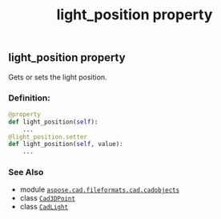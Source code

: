 ﻿---
title: light_position property
second_title: Aspose.CAD for Python via .NET API References
description: 
type: docs
weight: 320
url: /aspose.cad.fileformats.cad.cadobjects/cadlight/light_position/
is_root: false
---

## light_position property


Gets or sets the light position.
### Definition:
```python
@property
def light_position(self):
    ...
@light_position.setter
def light_position(self, value):
    ...
```

### See Also
* module [`aspose.cad.fileformats.cad.cadobjects`](../../)
* class [`Cad3DPoint`](/cad/python-net/aspose.cad.fileformats.cad.cadobjects/cad3dpoint)
* class [`CadLight`](/cad/python-net/aspose.cad.fileformats.cad.cadobjects/cadlight)
